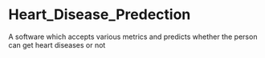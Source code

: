 # Heart_Disease_Predection
A software which accepts various metrics and predicts whether the person can get heart diseases or not
